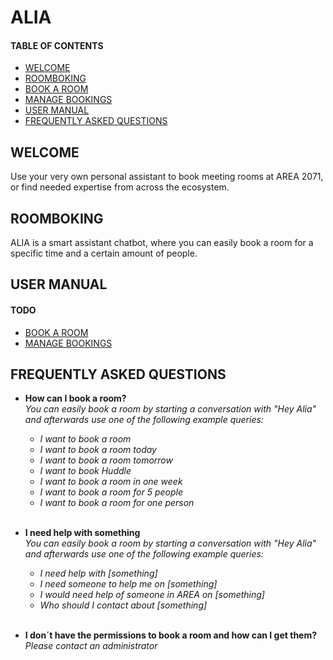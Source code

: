 # ALIA
#### TABLE OF CONTENTS

* [WELCOME](#welcome)
* [ROOMBOKING](#roombooking)
* [BOOK A ROOM](#book-a-room)
* [MANAGE BOOKINGS](#manage-bookings)
* [USER MANUAL](#user-manual)
* [FREQUENTLY ASKED QUESTIONS](#frequently-asked-questions)

## WELCOME <br>
Use your very own personal assistant to book meeting rooms at AREA 2071, or find needed expertise from across the ecosystem.

## ROOMBOKING <br>

ALIA is a smart assistant chatbot, where you can easily book a room for a specific time and a certain amount of people.



## USER MANUAL <br>

#### TODO

* [BOOK A ROOM](bookaroom.md)
* [MANAGE BOOKINGS](managebookings.md)


## FREQUENTLY ASKED QUESTIONS <br>

* **How can I  book a room?**<br>
    *You can easily book a room by starting a conversation with "Hey Alia" and afterwards use one of the following example queries:*<br>
    * *I want to book a room*<br>
    * *I want to book a room today*<br>
    * *I want to book a room tomorrow*<br>
    * *I want to book Huddle*<br>
    * *I want to book a room in one week*<br>
    * *I want to book a room for 5 people*<br>
    * *I want to book a room for one person*<br><br>


* **I need help with something**<br>
    *You can easily book a room by starting a conversation with "Hey Alia" and afterwards use one of the following example queries:*<br>
    * *I need help with [something]*<br>
    * *I need someone to help me on [something]*<br>
    * *I would need help of someone in AREA on [something]*<br>
    * *Who should I contact about [something]*<br><br>


* **I don´t have the permissions to book a room and how can I get them?**<br>
    *Please contact an administrator*<br>




